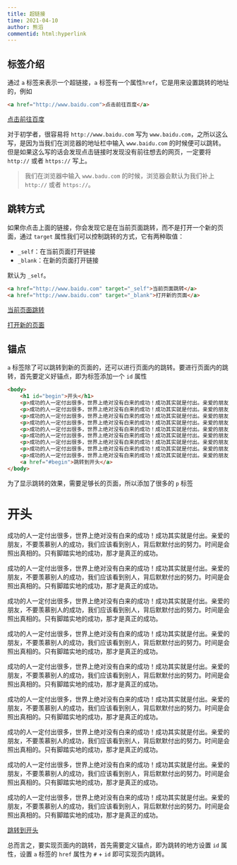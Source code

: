 ```yaml
---
title: 超链接
time: 2021-04-10
author: 熊滔
commentid: html:hyperlink
---
```


<ImageView src="https://cdn.jsdelivr.net/gh/LastKnightCoder/ImgHosting2/20210410225423.svg" />

## 标签介绍

通过 `a` 标签来表示一个超链接，`a` 标签有一个属性`href`，它是用来设置跳转的地址的，例如

```html
<a href="http://www.baidu.com">点击前往百度</a>
```

<DisplayBox>
<div><a href="http://www.baidu.com">点击前往百度</a></div>
</DisplayBox>

对于初学者，很容易将 `http://www.baidu.com` 写为 `www.baidu.com`，之所以这么写，是因为当我们在浏览器的地址栏中输入 `www.baidu.com` 的时候便可以跳转。但是如果这么写的话会发现点击链接时发现没有前往想去的网页，一定要将 `http://` 或者 `https://` 写上。

> 我们在浏览器中输入 `www.badu.com` 的时候，浏览器会默认为我们补上 `http://` 或者 `https://`。

## 跳转方式

如果你点击上面的链接，你会发现它是在当前页面跳转，而不是打开一个新的页面，通过 `target` 属性我们可以控制跳转的方式，它有两种取值：

- `_self`：在当前页面打开链接
- `_blank`：在新的页面打开链接

默认为 `_self`。

```html
<a href="http://www.baidu.com" target="_self">当前页面跳转</a>
<a href="http://www.baidu.com" target="_blank">打开新的页面</a>
```

<DisplayBox>
<div>
    <p><a href="http://www.baidu.com" target="_self">当前页面跳转</a></p>
    <p><a href="http://www.baidu.com" target="_blank">打开新的页面</a></p>
</div>
</DisplayBox>

## 锚点

`a` 标签除了可以跳转到新的页面的，还可以进行页面内的跳转。要进行页面内的跳转，首先要定义好锚点，即为标签添加一个 `id` 属性

```html {2,12}
<body>
    <h1 id="begin">开头</h1>
    <p>成功的人一定付出很多，世界上绝对没有白来的成功！成功其实就是付出。亲爱的朋友，不要羡慕别人的成功，我们应该看到别人，背后默默付出的努力。时间是会照出真相的。只有脚踏实地的成功，那才是真正的成功。</p>
    <p>成功的人一定付出很多，世界上绝对没有白来的成功！成功其实就是付出。亲爱的朋友，不要羡慕别人的成功，我们应该看到别人，背后默默付出的努力。时间是会照出真相的。只有脚踏实地的成功，那才是真正的成功。</p>
    <p>成功的人一定付出很多，世界上绝对没有白来的成功！成功其实就是付出。亲爱的朋友，不要羡慕别人的成功，我们应该看到别人，背后默默付出的努力。时间是会照出真相的。只有脚踏实地的成功，那才是真正的成功。</p>
    <p>成功的人一定付出很多，世界上绝对没有白来的成功！成功其实就是付出。亲爱的朋友，不要羡慕别人的成功，我们应该看到别人，背后默默付出的努力。时间是会照出真相的。只有脚踏实地的成功，那才是真正的成功。</p>
    <p>成功的人一定付出很多，世界上绝对没有白来的成功！成功其实就是付出。亲爱的朋友，不要羡慕别人的成功，我们应该看到别人，背后默默付出的努力。时间是会照出真相的。只有脚踏实地的成功，那才是真正的成功。</p>
    <p>成功的人一定付出很多，世界上绝对没有白来的成功！成功其实就是付出。亲爱的朋友，不要羡慕别人的成功，我们应该看到别人，背后默默付出的努力。时间是会照出真相的。只有脚踏实地的成功，那才是真正的成功。</p>
    <p>成功的人一定付出很多，世界上绝对没有白来的成功！成功其实就是付出。亲爱的朋友，不要羡慕别人的成功，我们应该看到别人，背后默默付出的努力。时间是会照出真相的。只有脚踏实地的成功，那才是真正的成功。</p>
    <p>成功的人一定付出很多，世界上绝对没有白来的成功！成功其实就是付出。亲爱的朋友，不要羡慕别人的成功，我们应该看到别人，背后默默付出的努力。时间是会照出真相的。只有脚踏实地的成功，那才是真正的成功。</p>
    <p>成功的人一定付出很多，世界上绝对没有白来的成功！成功其实就是付出。亲爱的朋友，不要羡慕别人的成功，我们应该看到别人，背后默默付出的努力。时间是会照出真相的。只有脚踏实地的成功，那才是真正的成功。</p>
    <a href="#begin">跳转到开头</a>
</body>
```

为了显示跳转的效果，需要足够长的页面，所以添加了很多的 `p` 标签

<DisplayBox>
<div>
    <h1 id="begin">开头</h1>
    <p>成功的人一定付出很多，世界上绝对没有白来的成功！成功其实就是付出。亲爱的朋友，不要羡慕别人的成功，我们应该看到别人，背后默默付出的努力。时间是会照出真相的。只有脚踏实地的成功，那才是真正的成功。</p>
    <p>成功的人一定付出很多，世界上绝对没有白来的成功！成功其实就是付出。亲爱的朋友，不要羡慕别人的成功，我们应该看到别人，背后默默付出的努力。时间是会照出真相的。只有脚踏实地的成功，那才是真正的成功。</p>
    <p>成功的人一定付出很多，世界上绝对没有白来的成功！成功其实就是付出。亲爱的朋友，不要羡慕别人的成功，我们应该看到别人，背后默默付出的努力。时间是会照出真相的。只有脚踏实地的成功，那才是真正的成功。</p>
    <p>成功的人一定付出很多，世界上绝对没有白来的成功！成功其实就是付出。亲爱的朋友，不要羡慕别人的成功，我们应该看到别人，背后默默付出的努力。时间是会照出真相的。只有脚踏实地的成功，那才是真正的成功。</p>
    <p>成功的人一定付出很多，世界上绝对没有白来的成功！成功其实就是付出。亲爱的朋友，不要羡慕别人的成功，我们应该看到别人，背后默默付出的努力。时间是会照出真相的。只有脚踏实地的成功，那才是真正的成功。</p>
    <p>成功的人一定付出很多，世界上绝对没有白来的成功！成功其实就是付出。亲爱的朋友，不要羡慕别人的成功，我们应该看到别人，背后默默付出的努力。时间是会照出真相的。只有脚踏实地的成功，那才是真正的成功。</p>
    <p>成功的人一定付出很多，世界上绝对没有白来的成功！成功其实就是付出。亲爱的朋友，不要羡慕别人的成功，我们应该看到别人，背后默默付出的努力。时间是会照出真相的。只有脚踏实地的成功，那才是真正的成功。</p>
    <p>成功的人一定付出很多，世界上绝对没有白来的成功！成功其实就是付出。亲爱的朋友，不要羡慕别人的成功，我们应该看到别人，背后默默付出的努力。时间是会照出真相的。只有脚踏实地的成功，那才是真正的成功。</p>
    <p>成功的人一定付出很多，世界上绝对没有白来的成功！成功其实就是付出。亲爱的朋友，不要羡慕别人的成功，我们应该看到别人，背后默默付出的努力。时间是会照出真相的。只有脚踏实地的成功，那才是真正的成功。</p>
    <a href="#begin">跳转到开头</a>
</div>
</DisplayBox>

总而言之，要实现页面内的跳转，首先需要定义锚点，即为跳转的地方设置 `id` 属性，设置 `a` 标签的 `href` 属性为 `#` + `id` 即可实现页内跳转。


